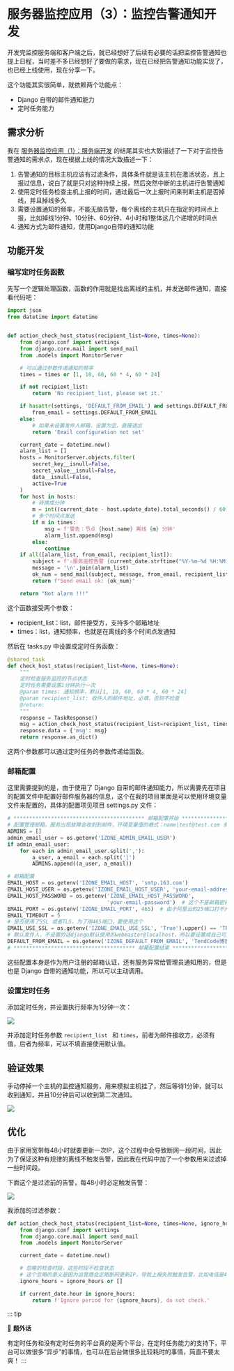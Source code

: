 # 服务器监控应用（3）：监控告警通知开发

开发完监控服务端和客户端之后，就已经想好了后续有必要的话把监控告警通知也提上日程，当时差不多已经想好了要做的需求，现在已经把告警通知功能实现了，也已经上线使用，现在分享一下。

这个功能其实很简单，就依赖两个功能点：

- Django 自带的邮件通知能力
- 定时任务能力

## 需求分析

我在 [服务器监控应用（1）：服务端开发](https://tendcode.com/subject/article/server-status-1/#下一步 "服务器监控应用（1）：服务端开发") 的结尾其实也大致描述了一下对于监控告警通知的需求点，现在根据上线的情况大致描述一下：

1. 告警通知的目标主机应该有过滤条件，具体条件就是该主机在激活状态，且上报过信息，说白了就是只对这种持续上报，然后突然中断的主机进行告警通知
2. 使用定时任务检查主机上报的时间，通过最后一次上报时间来判断主机是否掉线，并且掉线多久
3. 需要设置通知的频率，不能无脑告警，每个离线的主机只在指定的时间点上报，比如掉线1分钟、10分钟、60分钟、4小时和1整体这几个递增的时间点
4. 通知方式为邮件通知，使用Django自带的通知功能


## 功能开发

### 编写定时任务函数

先写一个逻辑处理函数，函数的作用就是找出离线的主机，并发送邮件通知，直接看代码吧：

```python
import json
from datetime import datetime


def action_check_host_status(recipient_list=None, times=None):
    from django.conf import settings
    from django.core.mail import send_mail
    from .models import MonitorServer

    # 可以通过参数传递通知的频率
    times = times or [1, 10, 60, 60 * 4, 60 * 24]

    if not recipient_list:
        return 'No recipient_list, please set it.'

    if hasattr(settings, 'DEFAULT_FROM_EMAIL') and settings.DEFAULT_FROM_EMAIL:
        from_email = settings.DEFAULT_FROM_EMAIL
    else:
        # 如果未设置发件人邮箱，设置为空，直接退出
        return 'Email configuration not set'

    current_date = datetime.now()
    alarm_list = []
    hosts = MonitorServer.objects.filter(
        secret_key__isnull=False,
        secret_value__isnull=False,
        data__isnull=False,
        active=True
    )
    for host in hosts:
        # 转换成分钟
        m = int((current_date - host.update_date).total_seconds() / 60)
        # 多个时间点发送
        if m in times:
            msg = f'警告：节点 {host.name} 离线 {m} 分钟'
            alarm_list.append(msg)
        else:
            continue
    if all([alarm_list, from_email, recipient_list]):
        subject = f'⚠️服务监控告警 {current_date.strftime("%Y-%m-%d %H:%M:%S")}'
        message = '\n'.join(alarm_list)
        ok_num = send_mail(subject, message, from_email, recipient_list)
        return f"Send email ok: {ok_num}"

    return "Not alarm !!!"

```

这个函数接受两个参数：

- recipient_list：list，邮件接受方，支持多个邮箱地址
- times：list，通知频率，也就是在离线的多个时间点发通知

然后在 tasks.py 中设置成定时任务函数：

```python
@shared_task
def check_host_status(recipient_list=None, times=None):
    """
    定时检查服务监控的节点状态
    定时任务需要设置1分钟执行一次
    @param times: 通知频率，默认[1, 10, 60, 60 * 4, 60 * 24]
    @param recipient_list: 收件人的邮件地址，必填，否则不检查
    @return:
    """
    response = TaskResponse()
    msg = action_check_host_status(recipient_list=recipient_list, times=times)
    response.data = {'msg': msg}
    return response.as_dict()
```

这两个参数都可以通过定时任务的参数传递给函数。

### 邮箱配置

这里需要提到的是，由于使用了 Django 自带的邮件通知能力，所以需要先在项目的配置文件中配置好邮件服务器的信息，这个在我的项目里面是可以使用环境变量文件来配置的，具体的配置项见项目 settings.py 文件：

```python
# ****************************************** 邮箱配置开始 ****************************************
# 配置管理邮箱，服务出现故障会收到到邮件，环境变量值的格式：name|test@test.com 多组用户用英文逗号隔开
ADMINS = []
admin_email_user = os.getenv('IZONE_ADMIN_EMAIL_USER')
if admin_email_user:
    for each in admin_email_user.split(','):
        a_user, a_email = each.split('|')
        ADMINS.append((a_user, a_email))

# 邮箱配置
EMAIL_HOST = os.getenv('IZONE_EMAIL_HOST', 'smtp.163.com')
EMAIL_HOST_USER = os.getenv('IZONE_EMAIL_HOST_USER', 'your-email-address')
EMAIL_HOST_PASSWORD = os.getenv('IZONE_EMAIL_HOST_PASSWORD',
                                'your-email-password')  # 这个不是邮箱密码，而是授权码
EMAIL_PORT = os.getenv('IZONE_EMAIL_PORT', 465)  # 由于阿里云的25端口打不开，所以必须使用SSL然后改用465端口
EMAIL_TIMEOUT = 5
# 是否使用了SSL 或者TLS，为了用465端口，要使用这个
EMAIL_USE_SSL = os.getenv('IZONE_EMAIL_USE_SSL', 'True').upper() == 'TRUE'
# 默认发件人，不设置的话django默认使用的webmaster@localhost，所以要设置成自己可用的邮箱
DEFAULT_FROM_EMAIL = os.getenv('IZONE_DEFAULT_FROM_EMAIL', 'TendCode博客 <your-email-address>')
# *************************************** 邮箱配置结束 *******************************************
```

这些配置本身是作为用户注册的邮箱认证，还有服务异常给管理员通知用的，但是也是 Django 自带的通知功能，所以可以主动调用。

### 设置定时任务

添加定时任务，并设置执行频率为1分钟一次：

![](https://cdn.jsdelivr.net/gh/Hopetree/blog-img@main/2024/04/202404241137930.png)

并添加定时任务参数 `recipient_list ` 和 `times`，前者为邮件接收方，必须有值，后者为频率，可以不填直接使用默认值。

## 验证效果

手动停掉一个主机的监控通知服务，用来模拟主机挂了，然后等待1分钟，就可以收到通知，并且10分钟后可以收到第二次通知。

![](https://cdn.jsdelivr.net/gh/Hopetree/blog-img@main/2024/04/202404241142845.png)

## 优化

由于家用宽带每48小时就要更新一次IP，这个过程中会导致断网一段时间，因此为了保证这种有规律的离线不触发告警，因此我在代码中加了一个参数用来过滤掉一些时间段。

下面这个是过滤前的告警，每48小时必定触发告警：

![](https://cdn.jsdelivr.net/gh/Hopetree/blog-img@main/2024/04/202405060949517.png)

我添加的过滤参数：

```python
def action_check_host_status(recipient_list=None, times=None, ignore_hours=None):
    from django.conf import settings
    from django.core.mail import send_mail
    from .models import MonitorServer

    current_date = datetime.now()

    # 忽略的检查时段，这些时段不检查状态
    # 这个忽略的意义是因为运营商会定期断网更新IP，导致上报失败触发告警，比如电信是4点多断网一段时间
    ignore_hours = ignore_hours or []

    if current_date.hour in ignore_hours:
        return f'Ignore period for {ignore_hours}, do not check.'
```

::: tip

🎉 **题外话**

有定时任务和没有定时任务的平台真的是两个平台，在定时任务能力的支持下，平台可以做很多“异步”的事情，也可以在后台做很多比较耗时的事情，简直不要太爽！
:::